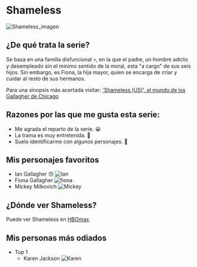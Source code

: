 # Shameless 
![Shameless_imagen](https://ca-times.brightspotcdn.com/dims4/default/dd8809d/2147483647/strip/true/crop/7716x5244+0+0/resize/1200x816!/quality/80/?url=https%3A%2F%2Fcalifornia-times-brightspot.s3.amazonaws.com%2Fe9%2Ffb%2F6c4188acb6d5e8cc42cb4caf4158%2Ffe0226a308a64fd4acfc64031b68ccbb)

## ¿De qué trata la serie?
Se basa en una familia disfuncional :skull:, en la que el padre, un hombre adicto y desempleado sin el mínimo sentido de la moral, esta "a cargo" de sus seis hijos. Sin embargo, es Fiona, la hija mayor, quien se encarga de criar y cuidar al resto de sus hermanos. 

Para una sinopsis más acertada visitar: ['Shameless (US)', el mundo de los Gallagher de Chicago](https://www.espinof.com/series-de-ficcion/shameless-us-el-mundo-de-los-gallagher-de-chicago)
## Razones por las que me gusta esta serie:

* Me agrada el reparto de la serie. :grinning:
* La trama es muy entretenida. :green_heart:
* Suelo identificarme con algunos personajes. :metal:

##  Mis personajes favoritos

- Ian Gallagher :kissing_smiling_eyes: ![Ian](https://preview.redd.it/8s9ulnz991x61.png?width=946&format=png&auto=webp&s=4775057c6d16aac234d02c3fefe44136e6d88829)
- Fiona Gallagher ![fiona](https://deadline.com/wp-content/uploads/2018/08/shameless-emmy-rossum.jpg)
- Mickey Milkovich ![Mickey](https://www.tvinsider.com/wp-content/uploads/2019/04/Shameless_512_c0238.R.jpg)
## ¿Dónde ver Shameless?
Puede ver Shameless en [HBOmax](https://play.hbomax.com/page/urn:hbo:page:home). 

## Mis personas más odiados
- Top 1
  - Karen Jackson
  ![Karen](https://static.tvmaze.com/uploads/images/medium_portrait/0/2060.jpg)
  


